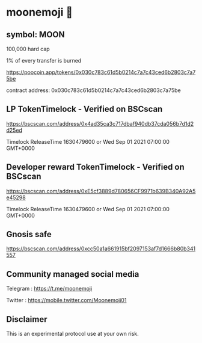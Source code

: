 # moonemoji 🌙
## symbol: MOON

100,000 hard cap

1% of every transfer is burned

https://poocoin.app/tokens/0x030c783c61d5b0214c7a7c43ced6b2803c7a75be

contract address: 0x030c783c61d5b0214c7a7c43ced6b2803c7a75be

## LP TokenTimelock - Verified on BSCscan

https://bscscan.com/address/0x4ad35ca3c717dbaf940db37cda056b7d1d2d25ed

Timelock ReleaseTime 1630479600 or Wed Sep 01 2021 07:00:00 GMT+0000

## Developer reward TokenTimelock - Verified on BSCscan

https://bscscan.com/address/0xE5cf3889d780656CF9971b639B340A92A5e45298

Timelock ReleaseTime 1630479600 or Wed Sep 01 2021 07:00:00 GMT+0000

## Gnosis safe

https://bscscan.com/address/0xcc50a1a661915bf2097153af7d1666b80b341557

## Community managed social media

Telegram : https://t.me/moonemoji

Twitter : https://mobile.twitter.com/Moonemoji01
 
## Disclaimer

This is an experimental protocol use at your own risk. 
